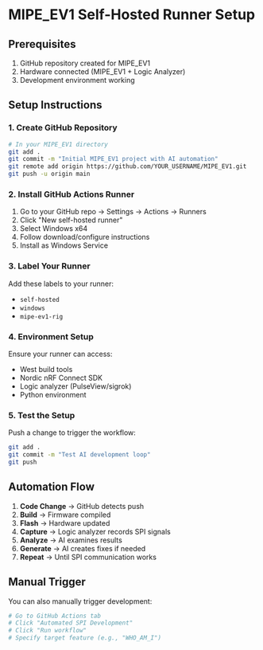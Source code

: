 # MIPE_EV1 Self-Hosted Runner Setup

## Prerequisites
1. GitHub repository created for MIPE_EV1
2. Hardware connected (MIPE_EV1 + Logic Analyzer)
3. Development environment working

## Setup Instructions

### 1. Create GitHub Repository
```bash
# In your MIPE_EV1 directory
git add .
git commit -m "Initial MIPE_EV1 project with AI automation"
git remote add origin https://github.com/YOUR_USERNAME/MIPE_EV1.git
git push -u origin main
```

### 2. Install GitHub Actions Runner
1. Go to your GitHub repo → Settings → Actions → Runners
2. Click "New self-hosted runner"
3. Select Windows x64
4. Follow download/configure instructions
5. Install as Windows Service

### 3. Label Your Runner
Add these labels to your runner:
- `self-hosted`
- `windows` 
- `mipe-ev1-rig`

### 4. Environment Setup
Ensure your runner can access:
- West build tools
- Nordic nRF Connect SDK
- Logic analyzer (PulseView/sigrok)
- Python environment

### 5. Test the Setup
Push a change to trigger the workflow:
```bash
git add .
git commit -m "Test AI development loop"
git push
```

## Automation Flow
1. **Code Change** → GitHub detects push
2. **Build** → Firmware compiled
3. **Flash** → Hardware updated
4. **Capture** → Logic analyzer records SPI signals
5. **Analyze** → AI examines results
6. **Generate** → AI creates fixes if needed
7. **Repeat** → Until SPI communication works

## Manual Trigger
You can also manually trigger development:
```bash
# Go to GitHub Actions tab
# Click "Automated SPI Development"
# Click "Run workflow"
# Specify target feature (e.g., "WHO_AM_I")
```